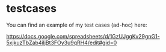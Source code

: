 # testcases
You can find an example of my test cases (ad-hoc) here:

https://docs.google.com/spreadsheets/d/1GzUJggKv29gnG1-5xjkuzTbZab4iljBt3FOy3u9qRH4/edit#gid=0


